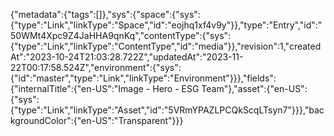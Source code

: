{"metadata":{"tags":[]},"sys":{"space":{"sys":{"type":"Link","linkType":"Space","id":"eojhq1xf4v9y"}},"type":"Entry","id":"50WMt4Xpc9Z4JaHHA9qnKq","contentType":{"sys":{"type":"Link","linkType":"ContentType","id":"media"}},"revision":1,"createdAt":"2023-10-24T21:03:28.722Z","updatedAt":"2023-11-22T00:17:58.524Z","environment":{"sys":{"id":"master","type":"Link","linkType":"Environment"}}},"fields":{"internalTitle":{"en-US":"Image - Hero - ESG Team"},"asset":{"en-US":{"sys":{"type":"Link","linkType":"Asset","id":"5VRmYPAZLPCQkScqLTsyn7"}}},"backgroundColor":{"en-US":"Transparent"}}}